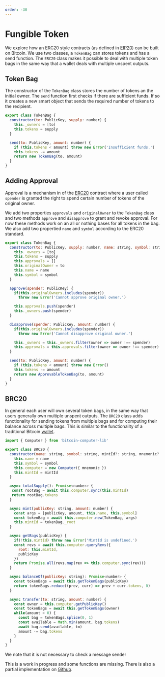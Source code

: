 ```yaml
---
order: -30
---
```


# Fungible Token

We explore how an ERC20 style contracts (as defined in [EIP20](https://eips.ethereum.org/EIPS/eip-20)) can be built on Bitcoin. We use two classes, a ``TokenBag`` can stores tokens and has a send function. The ``ERC20`` class makes it possible to deal with multiple token bags in the same way that a wallet deals with multiple unspent outputs.

## Token Bag

The constructor of the ``TokenBag`` class stores the number of tokens an the initial owner. The ``send`` function first checks if there are sufficient funds. If so it creates a new smart object that sends the required number of tokens to the recipient.

```js
export class TokenBag {
  constructor(to: PublicKey, supply: number) {
    this._owners = [to]
    this.tokens = supply
  }

  send(to: PublicKey, amount: number) {
    if (this.tokens < amount) throw new Error('Insufficient funds.')
    this.tokens -= amount
    return new TokenBag(to, amount)
  }
}
```

## Adding Approval

Approval is a mechanism in of the [ERC20](https://github.com/OpenZeppelin/openzeppelin-contracts/blob/master/contracts/token/ERC20/ERC20.sol) contract where a user called ``spender`` is granted the right to spend certain number of tokens of the original owner.

We add two properties ``approvals`` and ``originalOwner`` to the ``TokenBag`` class and two methods ``approve`` and ``disapprove`` to grant and revoke approval. For now these methods work on an all or nothing bases for all tokens in the bag. We also add two propertied ``name`` and ``symbol`` according to the ERC20 standard.

```js #5-8,11-25
export class TokenBag {
  constructor(to: PublicKey, supply: number, name: string, symbol: string) {
    this._owners = [to]
    this.tokens = supply
    this.approvals = []
    this.originalOwner = to
    this.name = name
    this.symbol = symbol
  }

  approve(spender: PublicKey) {
    if(this.originalOwners.includes(spender))
      throw new Error('Cannot approve original owner.')

    this.approvals.push(spender)
    this._owners.push(spender)
  }

  disapprove(spender: PublicKey, amount: number) {
    if(this.originalOwners.includes(spender))
      throw new Error('Cannot disapprove original owner.')

    this._owners = this._owners.filter(owner => owner !== spender)
    this.approvals = this.approvals.filter(owner => owner !== spender)
  }

  send(to: PublicKey, amount: number) {
    if (this.tokens < amount) throw new Error()
    this.tokens -= amount
    return new ApprovableTokenBag(to, amount)
  }
}
```

## BRC20

In general each user will own several token bags, in the same way that users generally own multiple unspent outputs. The ``BRC20`` class adds functionality for sending tokens from multiple bags and for computing their balance across multiple bags. This is similar to the functionality of a traditional Bitcoin [wallet](wallet.md).

```js
import { Computer } from 'bitcoin-computer-lib'

export class BRC20 {
  constructor(name: string, symbol: string, mintId?: string, mnemonic?: string) {
    this.name = name
    this.symbol = symbol
    this.computer = new Computer({ mnemonic })
    this.mintId = mintId
  }

  async totalSupply(): Promise<number> {
   const rootBag = await this.computer.sync(this.mintId)
   return rootBag.tokens
  }

  async mint(publicKey: string, amount: number) {
    const args = [publicKey, amount, this.name, this.symbol]
    const tokenBag = await this.computer.new(TokenBag, args)
    this.mintId = tokenBag._root
  }

  async getBags(publicKey) {
    if(!this.mintId) throw new Error('MintId is undefined.')
    const revs = await this.computer.queryRevs({
      root: this.mintId,
      publicKey
    })
    return Promise.all(revs.map(rev => this.computer.sync(rev)))
  }

  async balanceOf(publicKey: string): Promise<number> {
    const tokenBags = await this.getTokenBags(publicKey)
    return tokenBags.reduce((prev, curr) => prev + curr.tokens, 0)
  }

  async transfer(to: string, amount: number) {
    const owner = this.computer.getPublicKey()
    const tokenBags = await this.getTokenBags(owner)
    while(amount > 0) {
      const bag = tokenBags.splice(0, 1)
      const available = Math.min(amount, bag.tokens)
      await bag.send(available, to)
      amount -= bag.tokens
    }
  }
}
```

We note that it is not necessary to check a message sender

This is a work in progress and some functions are missing. There is also a partial implementation on [Github](https://github.com/bitcoin-computer/BRC20).
